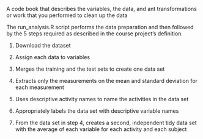 A code book that describes the variables, the data, and ant transformations or work that you performed to clean up the data

The run_analysis.R script performs the data preparation and then followed by the 5 steps required as described in the course project’s definition.

1. Download the dataset


2. Assign each data to variables


3. Merges the training and the test sets to create one data set


4. Extracts only the measurements on the mean and standard deviation for each measurement


5. Uses descriptive activity names to name the activities in the data set


6. Appropriately labels the data set with descriptive variable names


7. From the data set in step 4, creates a second, independent tidy data set with the average of each variable for each activity and each subject

